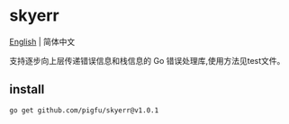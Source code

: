 # skyerr

[English](README.md) | 简体中文

支持逐步向上层传递错误信息和栈信息的 Go 错误处理库,使用方法见test文件。

## install

```sh
go get github.com/pigfu/skyerr@v1.0.1
```